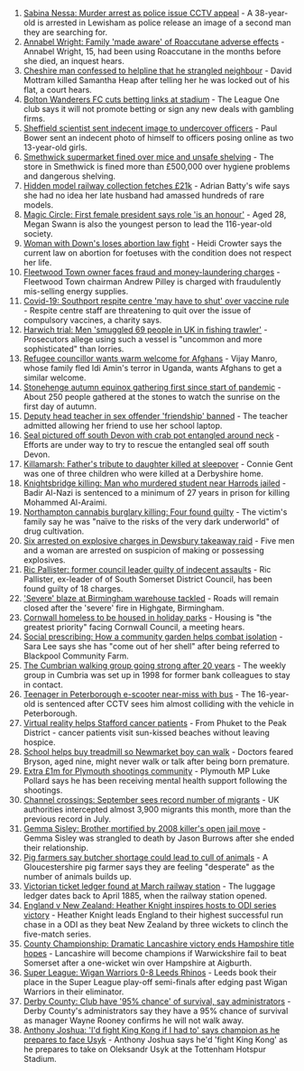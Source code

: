 1. [Sabina Nessa: Murder arrest as police issue CCTV appeal](https://www.bbc.co.uk/news/uk-england-58671588?at_medium=RSS&at_campaign=KARANGA) - A 38-year-old is arrested in Lewisham as police release an image of a second man they are searching for.
2. [Annabel Wright: Family 'made aware' of Roaccutane adverse effects](https://www.bbc.co.uk/news/uk-england-york-north-yorkshire-58665960?at_medium=RSS&at_campaign=KARANGA) - Annabel Wright, 15, had been using Roaccutane in the months before she died, an inquest hears.
3. [Cheshire man confessed to helpline that he strangled neighbour](https://www.bbc.co.uk/news/uk-england-manchester-58664781?at_medium=RSS&at_campaign=KARANGA) - David Mottram killed Samantha Heap after telling her he was locked out of his flat, a court hears.
4. [Bolton Wanderers FC cuts betting links at stadium](https://www.bbc.co.uk/news/uk-england-manchester-58672469?at_medium=RSS&at_campaign=KARANGA) - The League One club says it will not promote betting or sign any new deals with gambling firms.
5. [Sheffield scientist sent indecent image to undercover officers](https://www.bbc.co.uk/news/uk-england-south-yorkshire-58666502?at_medium=RSS&at_campaign=KARANGA) - Paul Bower sent an indecent photo of himself to officers posing online as two 13-year-old girls.
6. [Smethwick supermarket fined over mice and unsafe shelving](https://www.bbc.co.uk/news/uk-england-birmingham-58669422?at_medium=RSS&at_campaign=KARANGA) - The store in Smethwick is fined more than £500,000 over hygiene problems and dangerous shelving.
7. [Hidden model railway collection fetches £21k](https://www.bbc.co.uk/news/uk-england-humber-58668109?at_medium=RSS&at_campaign=KARANGA) - Adrian Batty's wife says she had no idea her late husband had amassed hundreds of rare models.
8. [Magic Circle: First female president says role 'is an honour'](https://www.bbc.co.uk/news/uk-england-london-58667304?at_medium=RSS&at_campaign=KARANGA) - Aged 28, Megan Swann is also the youngest person to lead the 116-year-old society.
9. [Woman with Down's loses abortion law fight](https://www.bbc.co.uk/news/uk-england-coventry-warwickshire-58662846?at_medium=RSS&at_campaign=KARANGA) - Heidi Crowter says the current law on abortion for foetuses with the condition does not respect her life.
10. [Fleetwood Town owner faces fraud and money-laundering charges](https://www.bbc.co.uk/news/uk-england-lancashire-58664777?at_medium=RSS&at_campaign=KARANGA) - Fleetwood Town chairman Andrew Pilley is charged with fraudulently mis-selling energy supplies.
11. [Covid-19: Southport respite centre 'may have to shut' over vaccine rule](https://www.bbc.co.uk/news/uk-england-merseyside-58669702?at_medium=RSS&at_campaign=KARANGA) - Respite centre staff are threatening to quit over the issue of compulsory vaccines, a charity says.
12. [Harwich trial: Men 'smuggled 69 people in UK in fishing trawler'](https://www.bbc.co.uk/news/uk-england-essex-58653640?at_medium=RSS&at_campaign=KARANGA) - Prosecutors allege using such a vessel is "uncommon and more sophisticated" than lorries.
13. [Refugee councillor wants warm welcome for Afghans](https://www.bbc.co.uk/news/uk-england-wiltshire-58663282?at_medium=RSS&at_campaign=KARANGA) - Vijay Manro, whose family fled Idi Amin's terror in Uganda, wants Afghans to get a similar welcome.
14. [Stonehenge autumn equinox gathering first since start of pandemic](https://www.bbc.co.uk/news/uk-england-wiltshire-58662905?at_medium=RSS&at_campaign=KARANGA) - About 250 people gathered at the stones to watch the sunrise on the first day of autumn.
15. [Deputy head teacher in sex offender 'friendship' banned](https://www.bbc.co.uk/news/uk-england-shropshire-58666101?at_medium=RSS&at_campaign=KARANGA) - The teacher admitted allowing her friend to use her school laptop.
16. [Seal pictured off south Devon with crab pot entangled around neck](https://www.bbc.co.uk/news/uk-england-devon-58668061?at_medium=RSS&at_campaign=KARANGA) - Efforts are under way to try to rescue the entangled seal off south Devon.
17. [Killamarsh: Father's tribute to daughter killed at sleepover](https://www.bbc.co.uk/news/uk-england-derbyshire-58662091?at_medium=RSS&at_campaign=KARANGA) - Connie Gent was one of three children who were killed at a Derbyshire home.
18. [Knightsbridge killing: Man who murdered student near Harrods jailed](https://www.bbc.co.uk/news/uk-england-london-58667299?at_medium=RSS&at_campaign=KARANGA) - Badir Al-Nazi is sentenced to a minimum of 27 years in prison for killing Mohammed Al-Araimi.
19. [Northampton cannabis burglary killing: Four found guilty](https://www.bbc.co.uk/news/uk-england-northamptonshire-58656978?at_medium=RSS&at_campaign=KARANGA) - The victim's family say he was "naïve to the risks of the very dark underworld" of drug cultivation.
20. [Six arrested on explosive charges in Dewsbury takeaway raid](https://www.bbc.co.uk/news/uk-england-leeds-58665221?at_medium=RSS&at_campaign=KARANGA) - Five men and a woman are arrested on suspicion of making or possessing explosives.
21. [Ric Pallister: former council leader guilty of indecent assaults](https://www.bbc.co.uk/news/uk-england-bristol-58668808?at_medium=RSS&at_campaign=KARANGA) - Ric Pallister, ex-leader of of South Somerset District Council, has been found guilty of 18 charges.
22. ['Severe' blaze at Birmingham warehouse tackled](https://www.bbc.co.uk/news/uk-england-birmingham-58627850?at_medium=RSS&at_campaign=KARANGA) - Roads will remain closed after the 'severe' fire in Highgate, Birmingham.
23. [Cornwall homeless to be housed in holiday parks](https://www.bbc.co.uk/news/uk-england-cornwall-58652903?at_medium=RSS&at_campaign=KARANGA) - Housing is "the greatest priority" facing Cornwall Council, a meeting hears.
24. [Social prescribing: How a community garden helps combat isolation](https://www.bbc.co.uk/news/uk-england-lancashire-58661554?at_medium=RSS&at_campaign=KARANGA) - Sara Lee says she has "come out of her shell" after being referred to Blackpool Community Farm.
25. [The Cumbrian walking group going strong after 20 years](https://www.bbc.co.uk/news/uk-england-cumbria-58642000?at_medium=RSS&at_campaign=KARANGA) - The weekly group in Cumbria was set up in 1998 for former bank colleagues to stay in contact.
26. [Teenager in Peterborough e-scooter near-miss with bus](https://www.bbc.co.uk/news/uk-england-cambridgeshire-58654958?at_medium=RSS&at_campaign=KARANGA) - The 16-year-old is sentenced after CCTV sees him almost colliding with the vehicle in Peterborough.
27. [Virtual reality helps Stafford cancer patients](https://www.bbc.co.uk/news/uk-england-stoke-staffordshire-58654320?at_medium=RSS&at_campaign=KARANGA) - From Phuket to the Peak District - cancer patients visit sun-kissed beaches without leaving hospice.
28. [School helps buy treadmill so Newmarket boy can walk](https://www.bbc.co.uk/news/uk-england-suffolk-58654956?at_medium=RSS&at_campaign=KARANGA) - Doctors feared Bryson, aged nine, might never walk or talk after being born premature.
29. [Extra £1m for Plymouth shootings community](https://www.bbc.co.uk/news/uk-england-devon-58658052?at_medium=RSS&at_campaign=KARANGA) - Plymouth MP Luke Pollard says he has been receiving mental health support following the shootings.
30. [Channel crossings: September sees record number of migrants](https://www.bbc.co.uk/news/uk-england-kent-58661947?at_medium=RSS&at_campaign=KARANGA) - UK authorities intercepted almost 3,900 migrants this month, more than the previous record in July.
31. [Gemma Sisley: Brother mortified by 2008 killer's open jail move](https://www.bbc.co.uk/news/uk-england-beds-bucks-herts-58653635?at_medium=RSS&at_campaign=KARANGA) - Gemma Sisley was strangled to death by Jason Burrows after she ended their relationship.
32. [Pig farmers say butcher shortage could lead to cull of animals](https://www.bbc.co.uk/news/uk-england-gloucestershire-58658602?at_medium=RSS&at_campaign=KARANGA) - A Gloucestershire pig farmer says they are feeling "desperate" as the number of animals builds up.
33. [Victorian ticket ledger found at March railway station](https://www.bbc.co.uk/news/uk-england-cambridgeshire-58657984?at_medium=RSS&at_campaign=KARANGA) - The luggage ledger dates back to April 1885, when the railway station opened.
34. [England v New Zealand: Heather Knight inspires hosts to ODI series victory](https://www.bbc.co.uk/sport/cricket/58671690?at_medium=RSS&at_campaign=KARANGA) - Heather Knight leads England to their highest successful run chase in a ODI as they beat New Zealand by three wickets to clinch the five-match series.
35. [County Championship: Dramatic Lancashire victory ends Hampshire title hopes](https://www.bbc.co.uk/sport/cricket/58664902?at_medium=RSS&at_campaign=KARANGA) - Lancashire will become champions if Warwickshire fail to beat Somerset after a one-wicket win over Hampshire at Aigburth.
36. [Super League: Wigan Warriors 0-8 Leeds Rhinos](https://www.bbc.co.uk/sport/rugby-league/58654093?at_medium=RSS&at_campaign=KARANGA) - Leeds book their place in the Super League play-off semi-finals after edging past Wigan Warriors in their eliminator.
37. [Derby County: Club have '95% chance' of survival, say administrators](https://www.bbc.co.uk/sport/football/58665019?at_medium=RSS&at_campaign=KARANGA) - Derby County's administrators say they have a 95% chance of survival as manager Wayne Rooney confirms he will not walk away.
38. [Anthony Joshua: 'I'd fight King Kong if I had to' says champion as he prepares to face Usyk](https://www.bbc.co.uk/sport/boxing/58659640?at_medium=RSS&at_campaign=KARANGA) - Anthony Joshua says he'd 'fight King Kong' as he prepares to take on Oleksandr Usyk at the Tottenham Hotspur Stadium.
